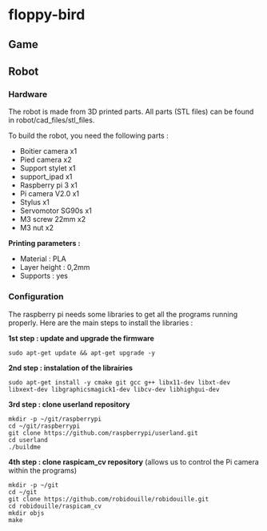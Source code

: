 # floppy-bird

## Game

## Robot

### Hardware

The robot is made from 3D printed parts. All parts (STL files) can be found in robot/cad_files/stl_files.

To build the robot, you need the following parts :
* Boitier camera x1
* Pied camera x2
* Support stylet x1
* support_ipad x1
* Raspberry pi 3 x1
* Pi camera V2.0 x1
* Stylus x1
* Servomotor SG90s x1
* M3 screw 22mm x2
* M3 nut x2

**Printing parameters :** 
* Material : PLA
* Layer height : 0,2mm
* Supports : yes

### Configuration

The raspberry pi needs some libraries to get all the programs running properly. Here are the main steps to install the libraries :

**1st step : update and upgrade the firmware**

    sudo apt-get update && apt-get upgrade -y

**2nd step : instalation of the librairies**

    sudo apt-get install -y cmake git gcc g++ libx11-dev libxt-dev libxext-dev libgraphicsmagick1-dev libcv-dev libhighgui-dev

**3rd step : clone userland repository**

    mkdir -p ~/git/raspberrypi
    cd ~/git/raspberrypi
    git clone https://github.com/raspberrypi/userland.git
    cd userland
    ./buildme

**4th step : clone raspicam_cv repository** (allows us to control the Pi camera within the programs)

    mkdir -p ~/git
    cd ~/git
    git clone https://github.com/robidouille/robidouille.git
    cd robidouille/raspicam_cv
    mkdir objs
    make


